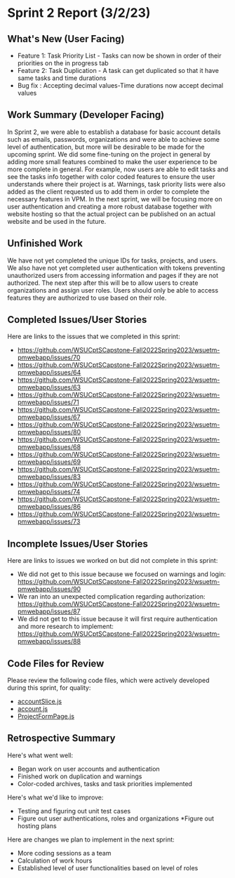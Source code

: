 # Sprint 2 Report (3/2/23)

## What's New (User Facing)

* Feature 1: Task Priority List - Tasks can now be shown in order of their priorities on the in progress tab
* Feature 2: Task Duplication - A task can get duplicated so that it have same tasks and time durations
* Bug fix : Accepting decimal values-Time durations now accept decimal values

## Work Summary (Developer Facing)

In Sprint 2, we were able to establish a database for basic account details such as emails, passwords, organizations and were able to achieve some level of authentication, but more will be desirable to be made for the upcoming sprint. We did some fine-tuning on the project in general by adding more small features combined to make the user experience to be more complete in general. For example, now users are able to edit tasks and see the tasks info together with color coded features to ensure the user understands where their project is at. Warnings, task priority lists were also added as the client requested us to add them in order to complete the necessary features in VPM. In the next sprint, we will be focusing more on user authentication and creating a more robust database together with website hosting so that the actual project can be published on an actual website and be used in the future.

## Unfinished Work

We have not yet completed the unique IDs for tasks, projects, and users. We also have not yet completed user authentication with tokens preventing unauthorized users from accessing information and pages if they are not authorized. The next step after this will be to allow users to create organizations and assign user roles. Users should only be able to access features they are authorized to use based on their role. 

## Completed Issues/User Stories
Here are links to the issues that we completed in this sprint:

* https://github.com/WSUCptSCapstone-Fall2022Spring2023/wsuetm-pmwebapp/issues/70
* https://github.com/WSUCptSCapstone-Fall2022Spring2023/wsuetm-pmwebapp/issues/64
* https://github.com/WSUCptSCapstone-Fall2022Spring2023/wsuetm-pmwebapp/issues/63
* https://github.com/WSUCptSCapstone-Fall2022Spring2023/wsuetm-pmwebapp/issues/71
* https://github.com/WSUCptSCapstone-Fall2022Spring2023/wsuetm-pmwebapp/issues/67
* https://github.com/WSUCptSCapstone-Fall2022Spring2023/wsuetm-pmwebapp/issues/80
* https://github.com/WSUCptSCapstone-Fall2022Spring2023/wsuetm-pmwebapp/issues/68
* https://github.com/WSUCptSCapstone-Fall2022Spring2023/wsuetm-pmwebapp/issues/69
* https://github.com/WSUCptSCapstone-Fall2022Spring2023/wsuetm-pmwebapp/issues/83
* https://github.com/WSUCptSCapstone-Fall2022Spring2023/wsuetm-pmwebapp/issues/74
* https://github.com/WSUCptSCapstone-Fall2022Spring2023/wsuetm-pmwebapp/issues/86
* https://github.com/WSUCptSCapstone-Fall2022Spring2023/wsuetm-pmwebapp/issues/73
 
## Incomplete Issues/User Stories
Here are links to issues we worked on but did not complete in this sprint:

* We did not get to this issue because we focused on warnings and login: https://github.com/WSUCptSCapstone-Fall2022Spring2023/wsuetm-pmwebapp/issues/90
* We ran into an unexpected complication regarding authorization: https://github.com/WSUCptSCapstone-Fall2022Spring2023/wsuetm-pmwebapp/issues/87
* We did not get to this issue because it will first require authentication and more research to implement: https://github.com/WSUCptSCapstone-Fall2022Spring2023/wsuetm-pmwebapp/issues/88

## Code Files for Review
Please review the following code files, which were actively developed during this sprint, for quality:

 * [accountSlice.js](https://github.com/WSUCptSCapstone-Fall2022Spring2023/wsuetm-pmwebapp/blob/main/VPMApp/client/src/features/accountSlice.js)
 * [account.js](https://github.com/WSUCptSCapstone-Fall2022Spring2023/wsuetm-pmwebapp/blob/main/VPMApp/server/controllers/account.js)
 * [ProjectFormPage.js](https://github.com/WSUCptSCapstone-Fall2022Spring2023/wsuetm-pmwebapp/blob/main/VPMApp/client/src/pages/Projects/ProjectFormPage.js)

## Retrospective Summary

Here's what went well:

* Began work on user accounts and authentication
* Finished work on duplication and warnings
* Color-coded archives, tasks and task priorities implemented

Here's what we'd like to improve:

* Testing and figuring out unit test cases
* Figure out user authentications, roles and organizations
*Figure out hosting plans

 Here are changes we plan to implement in the next sprint:
 
* More coding sessions as a team
* Calculation of work hours
* Established level of user functionalities based on level of roles
